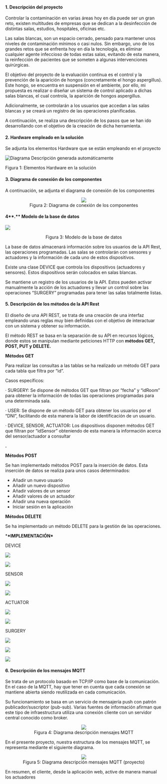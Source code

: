  

#### **1.**  **Descripción del proyecto** 

Controlar la contaminación en varias áreas hoy en día puede ser un gran reto, existen multitudes de empresas que se dedican a la desinfección de distintas salas, estudios, hospitales, oficinas etc. 

 

Las salas blancas, son un espacio cerrado, pensado para mantener unos niveles de contaminación mínimos o casi nulos. Sin embargo, uno de los grandes retos que se enfrenta hoy en día la tecnología, es eliminar cualquier agente infeccioso de todas estas salas, evitando de esta manera, la reinfección de pacientes que se someten a algunas intervenciones quirúrgicas. 

 

El objetivo del proyecto de la evaluación continua es el control y la prevención de la aparición de hongos (concretamente el hongo aspergillus). Este hongo, se encuentra en suspensión en el ambiente, por ello, mi propuesta es realizar o diseñar un sistema de control aplicado a dichas salas blancas, el cual controla, la aparición de hongos aspergillus.

 

Adicionalmente, se controlarán a los usuarios que accedan a las salas blancas y se creará un registro de las operaciones planificadas.

 

A continuación, se realiza una descripción de los pasos que se han ido desarrollando con el objetivo de la creación de dicha herramienta.

 



 

 

 

#### **2.**  **Hardware empleado en la solución**

 

Se adjunta los elementos Hardware que se están empleando en el proyecto

 

 

![Diagrama  Descripción generada automáticamente](file:///C:/Users/JOAQUIN/AppData/Local/Temp/msohtmlclip1/01/clip_image002.png)

 

Figura 1: Elementos Hardware en la solución



#### **3.**  **Diagrama de conexión de los componentes**

 

 

A continuación, se adjunta el diagrama de conexión de los componentes 

 <center><img src="API REST/DiagramaConexiones.jpg" />
     
 </center>

<center>Figura 2: Diagrama de conexión de los componentes</center>



 



 

#### 4**.**  Modelo de la base de datos



![](D:\Desktop\DAD\Proyecto\Entregable2\ModeloBaseDatos.png)

<center>
    Figura 3: Modelo de la base de datos 
</center>





  

La base de datos almacenará información sobre los usuarios de la API Rest, las operaciones programadas. Las salas se controlarán con sensores y actuadores y la información de cada uno de estos dispositivos. 

 

Existe una clase DEVICE que controla los dispositivos (actuadores y sensores). Estos dispositivos serán colocados en salas blancas. 

Se mantiene un registro de los usuarios de la API. Estos pueden activar manualmente la acción de los actuadores y llevar un control sobre las operaciones “SURGERY” programadas para tener las salas totalmente listas.

 

 



 

#### **5.**  **Descripción de los métodos de la API Rest**

 

El diseño de una API REST, se trata de una creación de una interfaz empleando unas reglas muy bien definidas con el objetivo de interactuar con un sistema y obtener su información.

 

El método REST se basa en la separación de su API en recursos lógicos, donde estos se manipulan mediante peticiones HTTP con **métodos GET, POST, PUT y DELETE.**

 

**Métodos GET**

 

Para realizar las consultas a las tablas se ha realizado un método GET para cada tabla que filtra por “id”. 

Casos específicos:

·    SURGERY: Se dispone de métodos GET que filtran por “fecha” y “idRoom” para obtener la información de todas las operaciones programadas para una determinada sala. 

 

·    USER: Se dispone de un método GET para obtener los usuarios por el “DNI”, facilitando de esta manera la labor de identificación de un usuario. 

 

·    DEVICE, SENSOR, ACTUATOR: Los dispositivos disponen métodos GET que filtran por “idSensor” obteniendo de esta manera la información acerca del sensor/actuador a consultar

**.**

 

**Métodos POST**

 

Se han implementado métodos POST para la inserción de datos. Esta inserción de datos se realiza para unos casos determinados:

- Añadir     un nuevo usuario
- Añadir     un nuevo dispositivo
- Añadir     valores de un sensor
- Añadir     valores de un actuador
- Añadir     una nueva operación
- Iniciar     sesión en la aplicación

 

 **Métodos DELETE**

 

Se ha implementado un método DELETE para la gestión de las operaciones.

 

 

***\*IMPLEMENTACIÓN\***

 DEVICE

![](APIRESTImages/getDevice.png)

![](APIRESTImages/postDevice.png)



SENSOR


![](APIRESTImages/getSensor.png)

![](APIRESTImages/updateSensorValues.png)



ACTUATOR

![](APIRESTImages/getActuator.png)

![](APIRESTImages/updateActuatorValues.png)

SURGERY

![](APIRESTImages/getSurgery.png)

![](APIRESTImages/postSurgery.png)

![](APIRESTImages/deleteSurgery.png)




#### **6.**  **Descripción de los mensajes MQTT**

 

Se trata de un protocolo basado en TCP/IP como base de la comunicación. En el caso de la MQTT, hay que tener en cuenta que cada conexión se mantiene abierta siendo reutilizada en cada comunicación.

 

Su funcionamiento se basa en un servicio de mensajería push con patrón publicador/suscriptor (pub-sub). Varias fuentes de información afirman que este tipo de infraestructura utiliza una conexión cliente con un servidor central conocido como broker.

<center><img src="D:\Desktop\DAD\Proyecto\Entregable2\MQTT1.png" />


 </center>

<center>
    Figura 4: Diagrama descripción mensajes MQTT 
</center> 

En el presente proyecto, nuestra estructura de los mensajes MQTT, se representa mediante el siguiente diagrama.

 

<center><img src="D:\Desktop\DAD\Proyecto\Entregable2\mqtt.jpg" />


 </center>

 <center>
     Figura 5: Diagrama descripción mensajes MQTT (proyecto)
 </center>

 

En resumen, el cliente, desde la aplicación web, active de manera manual los actuadores
